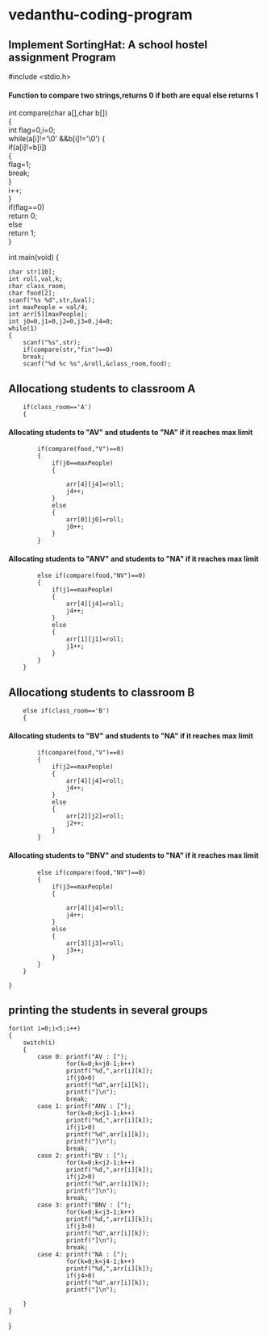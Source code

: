 # vedanthu-coding-program

## Implement SortingHat: A school hostel assignment Program
#include <stdio.h>

#### Function to compare two strings,returns 0 if both are equal else returns 1
int compare(char a[],char b[])  
{  
    int flag=0,i=0;  
    while(a[i]!='\0' &&b[i]!='\0')
    {  
       if(a[i]!=b[i])  
       {  
           flag=1;  
           break;  
       }  
       i++;  
    }  
    if(flag==0)  
    return 0;  
    else  
    return 1;  
}  
 
int main(void) 
{
       
	char str[10];
	int roll,val,k;
	char class_room;
	char food[2];
	scanf("%s %d",str,&val);
	int maxPeople = val/4;
	int arr[5][maxPeople];
	int j0=0,j1=0,j2=0,j3=0,j4=0;
	while(1)
	{
		scanf("%s",str);
		if(compare(str,"fin")==0)
		break;
		scanf("%d %c %s",&roll,&class_room,food);
## Allocationg students to classroom A
		if(class_room=='A')
		{
####  Allocating students to "AV" and students  to "NA" if it reaches max limit
			if(compare(food,"V")==0)
			{
				if(j0==maxPeople)
				{

					arr[4][j4]=roll;
					j4++;
				}
				else
				{
					arr[0][j0]=roll;
					j0++;
				}
			}
####  Allocating students to "ANV" and students  to "NA" if it reaches max limit
			else if(compare(food,"NV")==0)
			{
				if(j1==maxPeople)
				{
					arr[4][j4]=roll;
					j4++;
				}
				else
				{
					arr[1][j1]=roll;
					j1++;
				}
			}
		}
## Allocationg students to classroom B
		else if(class_room=='B')
		{
####  Allocating students to "BV" and students  to "NA" if it reaches max limit
			if(compare(food,"V")==0)
			{
				if(j2==maxPeople)
				{
					arr[4][j4]=roll;
					j4++;
				}
				else
				{
					arr[2][j2]=roll;
					j2++;
				}
			}
####  Allocating students to "BNV" and students  to "NA" if it reaches max limit
			else if(compare(food,"NV")==0)
			{
				if(j3==maxPeople)
				{
				
					arr[4][j4]=roll;
					j4++;
				}
				else
				{
					arr[3][j3]=roll;
					j3++;
				}
			}
		}
 
	}
	
## printing the students in several groups 

	for(int i=0;i<5;i++)
	{
		switch(i)
		{
			case 0: printf("AV : [");
					for(k=0;k<j0-1;k++)
					printf("%d,",arr[i][k]);
					if(j0>0)
					printf("%d",arr[i][k]);
					printf("]\n");
					break;
			case 1: printf("ANV : [");
					for(k=0;k<j1-1;k++)
					printf("%d,",arr[i][k]);
					if(j1>0)
					printf("%d",arr[i][k]);
					printf("]\n");
					break;
			case 2: printf("BV : [");
					for(k=0;k<j2-1;k++)
					printf("%d,",arr[i][k]);
					if(j2>0)
					printf("%d",arr[i][k]);
					printf("]\n");
					break;
			case 3: printf("BNV : [");
					for(k=0;k<j3-1;k++)
					printf("%d,",arr[i][k]);
					if(j3>0)
					printf("%d",arr[i][k]);
					printf("]\n");
					break;
			case 4: printf("NA : [");
					for(k=0;k<j4-1;k++)
					printf("%d,",arr[i][k]);
					if(j4>0)
					printf("%d",arr[i][k]);
					printf("]\n");
 
		}
	}
}
 

